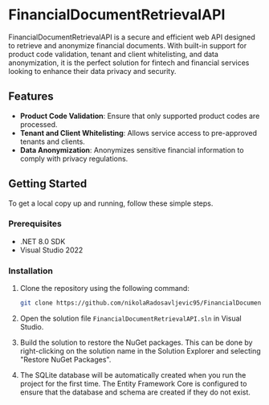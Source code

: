 # FinancialDocumentRetrievalAPI

FinancialDocumentRetrievalAPI is a secure and efficient web API designed to retrieve and anonymize financial documents. With built-in support for product code validation, tenant and client whitelisting, and data anonymization, it is the perfect solution for fintech and financial services looking to enhance their data privacy and security.

## Features

- **Product Code Validation**: Ensure that only supported product codes are processed.
- **Tenant and Client Whitelisting**: Allows service access to pre-approved tenants and clients.
- **Data Anonymization**: Anonymizes sensitive financial information to comply with privacy regulations.

## Getting Started

To get a local copy up and running, follow these simple steps.

### Prerequisites

- .NET 8.0 SDK
- Visual Studio 2022

### Installation

1. Clone the repository using the following command:
   ```sh
   git clone https://github.com/nikolaRadosavljevic95/FinancialDocumentRetrievalAPI.git
   ```
2. Open the solution file `FinancialDocumentRetrievalAPI.sln` in Visual Studio.

3. Build the solution to restore the NuGet packages. This can be done by right-clicking on the solution name in the Solution Explorer and selecting "Restore NuGet Packages".

4. The SQLite database will be automatically created when you run the project for the first time. The Entity Framework Core is configured to ensure that the database and schema are created if they do not exist.
